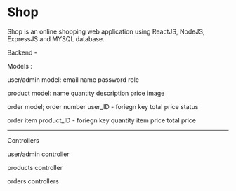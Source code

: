 # Shop
Shop is an online shopping web application using ReactJS, NodeJS, ExpressJS and MYSQL database.

Backend -

Models :

user/admin model:
email
name
password
role

product model:
name
quantity
description
price
image

order model;
order number
user_ID - foriegn key
total price
status

order item
product_ID - foriegn key
quantity
item price
total price

------------------

Controllers

user/admin controller

products controller

orders controllers

